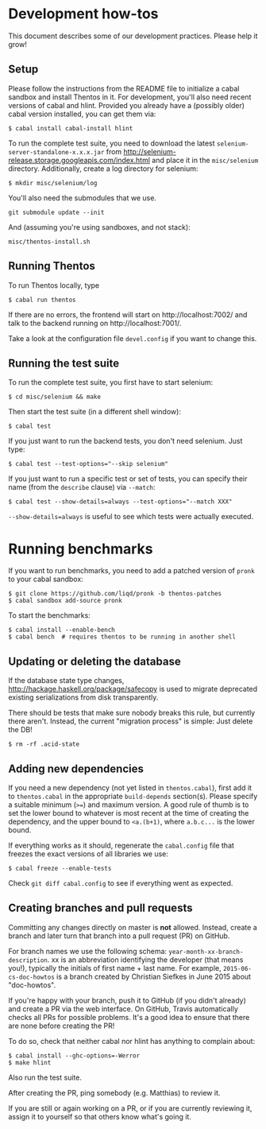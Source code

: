 # Development how-tos

This document describes some of our development practices. Please help it
grow!

## Setup

Please follow the instructions from the README file to initialize a cabal
sandbox and install Thentos in it. For development, you'll also need recent
versions of cabal and hlint. Provided you already have a (possibly older)
cabal version installed, you can get them via:

```shell
$ cabal install cabal-install hlint
```

To run the complete test suite, you need to download the latest
`selenium-server-standalone-x.x.x.jar` from
http://selenium-release.storage.googleapis.com/index.html and place it in
the `misc/selenium` directory. Additionally, create a log directory for
selenium:

```shell
$ mkdir misc/selenium/log
```

You'll also need the submodules that we use.

```shell
git submodule update --init
```
And (assuming you're using sandboxes, and not stack):

```shell
misc/thentos-install.sh
```

## Running Thentos

To run Thentos locally, type

```shell
$ cabal run thentos
```

If there are no errors, the frontend will start on http://localhost:7002/
and talk to the backend running on http://localhost:7001/.

Take a look at the configuration file `devel.config` if you want to change
this.

## Running the test suite

To run the complete test suite, you first have to start selenium:

```shell
$ cd misc/selenium && make
```

Then start the test suite (in a different shell window):

```shell
$ cabal test
```

If you just want to run the backend tests, you don't need selenium. Just
type:

```shell
$ cabal test --test-options="--skip selenium"
```

If you just want to run a specific test or set of tests, you can specify
their name (from the `describe` clause) via `--match`:

```shell
$ cabal test --show-details=always --test-options="--match XXX"
```

`--show-details=always` is useful to see which tests were actually
executed.

# Running benchmarks

If you want to run benchmarks, you need to add a patched version of `pronk` to
your cabal sandbox:

```shell
$ git clone https://github.com/liqd/pronk -b thentos-patches
$ cabal sandbox add-source pronk
```

To start the benchmarks:

```shell
$ cabal install --enable-bench
$ cabal bench  # requires thentos to be running in another shell
```


## Updating or deleting the database

If the database state type changes,
http://hackage.haskell.org/package/safecopy is used to migrate deprecated
existing serializations from disk transparently.

There should be tests that make sure nobody breaks this rule, but currently
there aren't.  Instead, the current "migration process" is simple: Just
delete the DB!

```shell
$ rm -rf .acid-state
```

## Adding new dependencies

If you need a new dependency (not yet listed in `thentos.cabal`), first add
it to `thentos.cabal` in the appropriate `build-depends` section(s). Please
specify a suitable minimum (`>=`) and maximum version. A good rule of thumb
is to set the lower bound to whatever is most recent at the time of
creating the dependency, and the upper bound to `<a.(b+1)`, where
`a.b.c...` is the lower bound.

If everything works as it should, regenerate the `cabal.config` file that
freezes the exact versions of all libraries we use:

```shell
$ cabal freeze --enable-tests
```

Check `git diff cabal.config` to see if everything went as expected.

## Creating branches and pull requests

Committing any changes directly on master is **not** allowed. Instead,
create a branch and later turn that branch into a pull request (PR) on
GitHub.

For branch names we use the following schema:
`year-month-xx-branch-description`. xx is an abbreviation identifying the
developer (that means you!), typically the initials of first name + last
name. For example, `2015-06-cs-doc-howtos` is a branch created by Christian
Siefkes in June 2015 about "doc-howtos".

If you're happy with your branch, push it to GitHub (if you didn't already)
and create a PR via the web interface. On GitHub, Travis automatically
checks all PRs for possible problems. It's a good idea to ensure that there
are none before creating the PR!

To do so, check that neither cabal nor hlint has anything to complain
about:

```shell
$ cabal install --ghc-options=-Werror
$ make hlint
```

Also run the test suite.

After creating the PR, ping somebody (e.g. Matthias) to review it.

If you are still or again working on a PR, or if you are currently
reviewing it, assign it to yourself so that others know what's going it.
